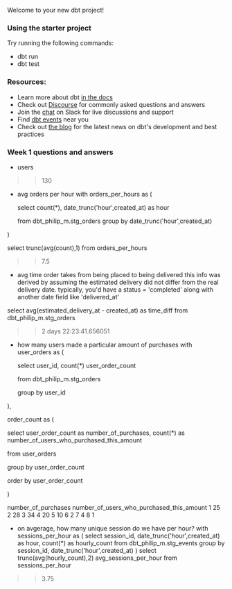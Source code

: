 Welcome to your new dbt project!

### Using the starter project

Try running the following commands:
- dbt run
- dbt test


### Resources:
- Learn more about dbt [in the docs](https://docs.getdbt.com/docs/introduction)
- Check out [Discourse](https://discourse.getdbt.com/) for commonly asked questions and answers
- Join the [chat](https://community.getdbt.com/) on Slack for live discussions and support
- Find [dbt events](https://events.getdbt.com) near you
- Check out [the blog](https://blog.getdbt.com/) for the latest news on dbt's development and best practices


### Week 1 questions and answers
- users
>>130
- avg orders per hour
with orders_per_hours as (

  select 
    count(*),
    date_trunc('hour',created_at) as hour
    
  from dbt_philip_m.stg_orders
  group by date_trunc('hour',created_at)

)

select trunc(avg(count),1) from orders_per_hours
>>7.5

- avg time order takes from being placed to being delivered
this info was derived by assuming the estimated delivery did not differ from the real delivery date. 
typically, you'd have a status = 'completed' along with another date field like 'delivered_at'

select avg(estimated_delivery_at - created_at) as time_diff
from dbt_philip_m.stg_orders
>> 2 days 22:23:41.656051

- how many users made a particular amount of purchases
with user_orders as (

  select 
    user_id, 
    count(*) user_order_count
  
  from dbt_philip_m.stg_orders
  
  group by user_id
  
), 

order_count as (

  select 
    user_order_count as number_of_purchases, 
    count(*) as number_of_users_who_purchased_this_amount
  
  from user_orders
  
  group by user_order_count
  
  order by user_order_count
  
)

number_of_purchases	number_of_users_who_purchased_this_amount
1	25
2	28
3	34
4	20
5	10
6	2
7	4
8	1

- on avgerage, how many unique session do we have per hour? 
with sessions_per_hour as (
  select session_id, date_trunc('hour',created_at) as hour, count(*) as hourly_count
  from dbt_philip_m.stg_events
  group by session_id, date_trunc('hour',created_at)
)
select trunc(avg(hourly_count),2) avg_sessions_per_hour
from sessions_per_hour
>> 3.75